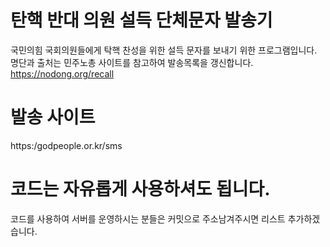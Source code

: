 # 탄핵 반대 의원 설득 단체문자 발송기

국민의힘 국회의원들에게 탁핵 찬성을 위한 설득 문자를 보내기 위한 프로그램입니다.
명단과 출처는 민주노총 사이트를 참고하여 발송목록을 갱신합니다.
https://nodong.org/recall

# 발송 사이트
https:/godpeople.or.kr/sms

# 코드는 자유롭게 사용하셔도 됩니다.
코드를 사용하여 서버를 운영하시는 분들은 커밋으로 주소남겨주시면 리스트 추가하겠습니다.
